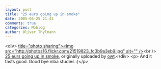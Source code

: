 ```yaml
---
layout: post
title: "25 eurs going up in smoke"
date: 2005-06-25 21:43
comments: true
categories: Moblog
author: Oliver Thylmann
---
```



&lt;div&gt;	[ title=&quot;photo sharing&quot;&gt;&lt;img src=&quot;http://photos16.flickr.com/21519823_fc3b9a3eb9.jpg&quot; alt=&quot;&quot; /&gt;](http://www.flickr.com/photos/oliver/21519823/)&lt;br /&gt;	[25 eurs going up in smoke](http://www.flickr.com/photos/oliver/21519823/), originally uploaded by [owt](http://www.flickr.com/people/oliver/).&lt;/div&gt;				&lt;p&gt;	And it tasts good. Good bye mba studies :)&lt;/p&gt;


